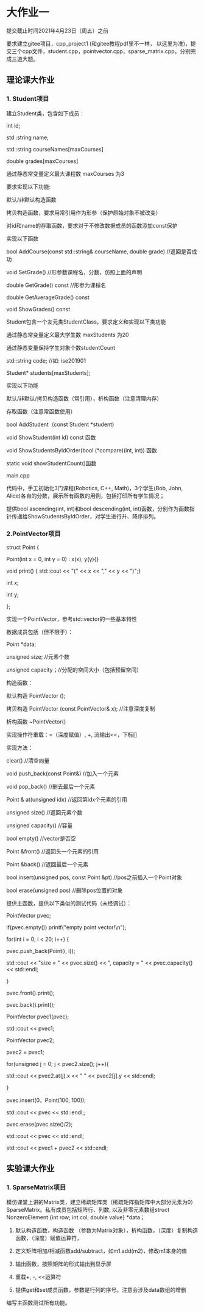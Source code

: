 # 大作业一

提交截止时间2021年4月23日（周五）之前

要求建立gitee项目，cpp_project1 (和gitee教程pdf里不一样， 以这里为准)，提交三个cpp文件，student.cpp，pointvector.cpp，sparse_matrix.cpp，分别完成三道大题。

 

## 理论课大作业

 

### **1.** Student项目

 

建立Student类，包含如下成员：

int id;

std::string name;

std::string courseNames[maxCourses]

double grades[maxCourses]

通过静态常变量定义最大课程数 maxCourses 为3



要求实现以下功能:

默认/非默认构造函数

拷贝构造函数，要求用常引用作为形参（保护原始对象不被改变）

对id和name的存取函数，要求对于不修改数据成员的函数添加const保护



实现以下函数

bool AddCourse(const std::string& courseName, double grade)  //返回是否成功

void SetGrade()      //形参数课程名，分数，仿照上面的声明

double GetGrade() const //形参为课程名

double GetAverageGrade() const

void ShowGrades() const



Student包含一个友元类StudentClass，要求定义和实现以下类功能

通过静态常变量定义最大学生数 maxStudents 为20

通过静态变量保持学生对象个数studentCount

 

std::string code;   //如: ise201901

Student* students[maxStudents];

 

实现以下功能

默认/非默认/拷贝构造函数（常引用），析构函数（注意清理内存）

存取函数（注意常函数使用）

bool AddStudent（const Student *student)

void ShowStudent(int id) const 函数

void ShowStudentsByIdOrder(bool (*compare)(int, int)) 函数

static void showStudentCount()函数

 

main.cpp

代码中，手工初始化3门课程(Robotics, C++, Math)，3个学生(Bob, John, Alice)各自的分数，展示所有函数的用例，包括打印所有学生情况；

提供bool ascending(int, int)和bool descending(int, int)函数，分别作为函数指针传递给ShowStudentsByIdOrder，对学生进行升、降序排列。

 

 

 

### 2.PointVector项目

 

struct Point {

Point(int x = 0, int y = 0) : x(x), y(y){}

void print() { std::cout << "(" << x << "," << y << ")";}

int x; 

int y;

};

实现一个PointVector，参考std::vector的一些基本特性

数据成员包括（但不限于）：

Point *data; 

unsigned size; //元素个数

unsigned capacity；//分配的空间大小（包括预留空间）

构造函数：

默认构造 PointVector ();

拷贝构造 PointVector (const PointVector& x); //注意深度复制

析构函数 ~PointVector()

实现操作符重载：=（深度赋值）, +, 流输出<<，下标[]

实现方法：

clear() //清空向量

void push_back(const Point&) //加入一个元素

void pop_back() //删去最后一个元素

Point & at(unsigned idx) //返回第idx个元素的引用

unsigned size() //返回元素个数

unsigned capacity() //容量

bool empty() //vector是否空

Point &front() //返回头一个元素的引用

Point &back() //返回最后一个元素

bool insert(unsigned pos, const Point &pt) //pos之前插入一个Point对象

bool erase(unsigned pos) //删除pos位置的对象

提供主函数，提供以下类似的测试代码（未经调试）：



PointVector pvec;

if(pvec.empty()) printf("empty point vector!\n");

for(int i = 0; i < 20; i++) {

pvec.push_back(Point(i, i));

std::cout << "size = " << pvec.size() << ", capacity = " << pvec.capacity() << std::endl;

}

pvec.front().print();

pvec.back().print();

PointVector pvec1(pvec);

std::cout << pvec1;

PointVector pvec2;

pvec2 = pvec1;

for(unsigned j = 0; j < pvec2.size(); j++){

std::cout << pvec2.at(j).x << " " << pvec2[j].y << std::endl;

}

pvec.insert(0，Point(100, 100));

std::cout << pvec << std::endl;;

pvec.erase(pvec.size()/2);

std::cout << pvec << std::endl;

std::cout << pvec1 + pvec2 << std::endl;



 

## 实验课大作业

 

### **1.** SparseMatrix项目

 

模仿课堂上讲的Matrix类，建立稀疏矩阵类（稀疏矩阵指矩阵中大部分元素为0）SparseMatrix。私有成员包括矩阵行、列数, 以及非零元素数组struct NonzeroElement {int row; int col; double value} *data；

1. 默认构造函数，构造函数 （参数为Matrix对象），析构函数，（深度）复制构造函数，（深度）赋值运算符，

2. 定义矩阵相加/相减函数add/subtract，如m1.add(m2)，修改m1本身的值

3. 输出函数，按照矩阵的形式输出到显示屏

4. 重载+, -, <<运算符

5. 提供get和set成员函数，参数是行列的序号。注意会涉及data数组的增删

 

编写主函数测试所有功能。
